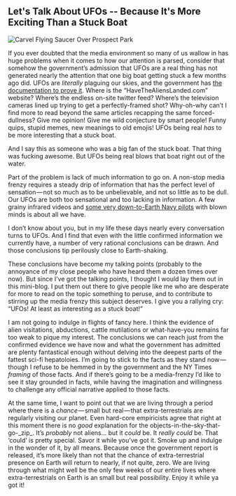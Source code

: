 
## Let's Talk About UFOs -- Because It's More Exciting Than a Stuck Boat

![Carvel Flying Saucer Over Prospect Park](/ufo-guide/ufo-pics/carvel/carvel-flying-saucer-hover_sm.png "Carvel flying saucer over Prospect Park")

If you ever doubted that the media environment so many of us wallow in has huge problems when it comes to how our attention is parsed, consider that somehow the government’s admission that UFOs are a real thing has not generated nearly the attention that one big boat getting stuck a few months ago did. UFOs are _literally_ plaguing our skies, and the government has [the documentation to prove it](https://www.thedrive.com/the-war-zone/21000/highly-detailed-report-on-harrowing-encounter-between-f-a-18s-and-ufo-off-baja-surfaces). Where is the “HaveTheAliensLanded.com” website? Where’s the endless on-site twitter feed? Where’s the television cameras lined up trying to get a perfectly-framed shot? Why-oh-why can’t I find more to read beyond the same articles recapping the same forced-dullness? Give me opinion! Give me wild conjecture by smart people! Funny quips, stupid memes, new meanings to old emojis! UFOs being real _has_ to be more interesting that a stuck boat.

And I say this as someone who was a big fan of the stuck boat. That thing was fucking awesome. But UFOs being real blows that boat right out of the water.

Part of the problem is lack of much information to go on. A non-stop media frenzy requires a steady drip of information that has the perfect level of sensation — not so much as to be unbelievable, and not so little as to be dull. Our UFOs are both too sensational and too lacking in information. A few grainy infrared videos and [some very down-to-Earth Navy pilots](https://www.cbsnews.com/news/ufo-military-intelligence-60-minutes-2021-05-16/) with blown minds is about all we have.

I don’t know about you, but in my life these days nearly every conversation turns to UFOs. And I find that even with the little confirmed information we currently have, a number of very rational conclusions can be drawn. And those conclusions tip perilously close to Earth-shaking.

These conclusions have become my talking points (probably to the annoyance of my close people who have heard them a dozen times over now). But since I’ve got the talking points, I thought I would lay them out in this mini-blog. I put them out there to give people like me who are desperate for more to read on the topic something to peruse, and to contribute to stirring up the media frenzy this subject deserves. I give you a rallying cry: “UFOs! At least as interesting as a stuck boat!”

I am not going to indulge in flights of fancy here. I think the evidence of alien visitations, abductions, cattle mutilations or what-have-you remains far too weak to pique my interest. The conclusions we can reach just from the confirmed evidence we have now and what the government has admitted are plenty fantastical enough without delving into the deepest parts of the fattest sci-fi hepatoloies. I’m going to stick to the facts as they stand now — though I refuse to be hemmed in by the government and the NY Times _framing_ of those facts. And if there’s going to be a media-frenzy I’d like to see it stay grounded in facts, while having the imagination and willingness to challenge any official narrative applied to those facts.

At the same time, I want to point out that we are living through a period where there is a _chance_ — small but real — that extra-terrestrials are regularly visiting our planet. Even hard-core empiricists agree that right at this moment there is no _good_ explanation for the objects-in-the-sky-that-go-\_zip\_. It’s _probably_ not aliens… but it _could_ be. It _really could_ be. That ‘could’ is pretty special. Savor it while you’ve got it. Smoke up and indulge in the wonder of it, by all means. Because once the government report is released, it’s more likely than not that the chance of extra-terrestrial presence on Earth will return to nearly, if not quite, zero. We are living through what might well be the only few weeks of our entire lives where extra-terrestrials on Earth is an small but real possibility. Enjoy it while ya got it!

